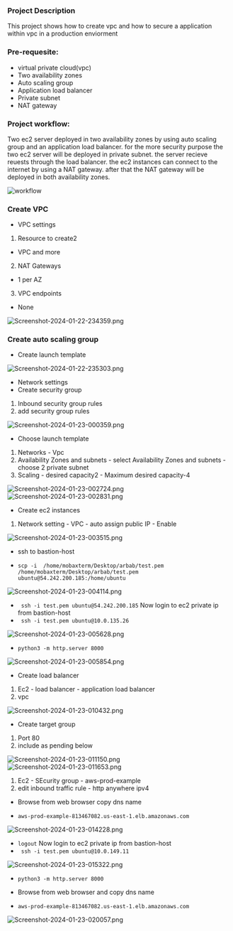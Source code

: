 ### Project Description
This project shows how to create vpc and how to secure a application within vpc in a production enviorment

### Pre-requesite:
- virtual private cloud(vpc)
- Two availability zones
- Auto scaling group
- Application load balancer
- Private subnet
- NAT gateway

### Project workflow:
Two ec2 server deployed in two availability zones by using auto scaling group and an application load balancer. for the more security purpose the two ec2 server will be deployed in private subnet. the server recieve reuests through the load balancer. the ec2 instances can connect to the internet by using a NAT gateway. after that the NAT gateway will be deployed in both availability zones.

![workflow](https://docs.aws.amazon.com/images/vpc/latest/userguide/images/vpc-example-private-subnets.png)

### Create VPC
- VPC settings
1. Resource to create2
- VPC and more
2. NAT Gateways
- 1 per AZ
3. VPC endpoints
- None
  
![Screenshot-2024-01-22-234359.png](https://i.postimg.cc/nzby139J/Screenshot-2024-01-22-234359.png)

### Create auto scaling group
- Create launch template
  
![Screenshot-2024-01-22-235303.png](https://i.postimg.cc/FKmbgcF6/Screenshot-2024-01-22-235303.png)
- Network settings
- Create security group
1. Inbound security group rules
2. add security group rules

![Screenshot-2024-01-23-000359.png](https://i.postimg.cc/N0fDvmhH/Screenshot-2024-01-23-000359.png)

- Choose launch template
1. Networks - Vpc
2. Availability Zones and subnets - select Availability Zones and subnets - choose 2 private subnet
3. Scaling - desired capacity2 - Maximum desired capacity-4
   
![Screenshot-2024-01-23-002724.png](https://i.postimg.cc/52c2XWf4/Screenshot-2024-01-23-002724.png)
![Screenshot-2024-01-23-002831.png](https://i.postimg.cc/cJnj6P4S/Screenshot-2024-01-23-002831.png)

- Create ec2 instances
1. Network setting - VPC - auto assign public IP - Enable
   
![Screenshot-2024-01-23-003515.png](https://i.postimg.cc/sgr9pXz1/Screenshot-2024-01-23-003515.png)

- ssh to bastion-host
* `scp -i  /home/mobaxterm/Desktop/arbab/test.pem /home/mobaxterm/Desktop/arbab/test.pem ubuntu@54.242.200.185:/home/ubuntu`
  
![Screenshot-2024-01-23-004114.png](https://i.postimg.cc/1tghQMfg/Screenshot-2024-01-23-004114.png)
* ` ssh -i test.pem ubuntu@54.242.200.185`
Now login to ec2 private ip from bastion-host
* ` ssh -i test.pem ubuntu@10.0.135.26`
  
![Screenshot-2024-01-23-005628.png](https://i.postimg.cc/vBpkfNsW/Screenshot-2024-01-23-005628.png)
* `python3 -m http.server 8000`
  
![Screenshot-2024-01-23-005854.png](https://i.postimg.cc/25FhYqHh/Screenshot-2024-01-23-005854.png)

- Create load balancer
1. Ec2 - load balancer - application load balancer
2. vpc
   
![Screenshot-2024-01-23-010432.png](https://i.postimg.cc/rpp1c1HW/Screenshot-2024-01-23-010432.png)
- Create target group
1. Port 80
2. include as pending below
   
![Screenshot-2024-01-23-011150.png](https://i.postimg.cc/J7GQJ9j9/Screenshot-2024-01-23-011150.png)
![Screenshot-2024-01-23-011653.png](https://i.postimg.cc/BQBq4wtV/Screenshot-2024-01-23-011653.png)
1. Ec2 - SEcurity group - aws-prod-example
2. edit inbound traffic rule - http anywhere ipv4

- Browse from web browser
copy dns name
* `aws-prod-example-813467082.us-east-1.elb.amazonaws.com`
  
![Screenshot-2024-01-23-014228.png](https://i.postimg.cc/P5gTpZZv/Screenshot-2024-01-23-014228.png)
* `logout`
Now login to ec2 private ip from bastion-host
* ` ssh -i test.pem ubuntu@10.0.149.11`
  
![Screenshot-2024-01-23-015322.png](https://i.postimg.cc/kG2XpY11/Screenshot-2024-01-23-015322.png)

* `python3 -m http.server 8000`
- Browse from web browser and copy dns name
* `aws-prod-example-813467082.us-east-1.elb.amazonaws.com`
   
![Screenshot-2024-01-23-020057.png](https://i.postimg.cc/bwKgGwFC/Screenshot-2024-01-23-020057.png)
